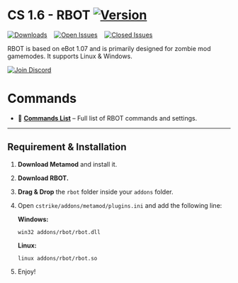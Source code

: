 # CS 1.6 - RBOT [![Version](https://img.shields.io/badge/version-v1.0-blue)](https://github.com/KennySusak/rbot/releases)

[![Downloads](https://img.shields.io/github/downloads/KennySusak/rbot/total?label=Downloads)](https://github.com/KennySusak/rbot/releases)&nbsp;&nbsp;&nbsp;&nbsp;[![Open Issues](https://img.shields.io/github/issues/KennySusak/rbot?label=Open%20Issues)](https://github.com/KennySusak/rbot/issues)&nbsp;&nbsp;&nbsp;&nbsp;[![Closed Issues](https://img.shields.io/github/issues-closed/KennySusak/rbot?label=Closed%20Issues)](https://github.com/KennySusak/rbot/issues)

RBOT is based on eBot 1.07 and is primarily designed for zombie mod gamemodes. It supports Linux & Windows.

<a href="https://discord.com/invite/pzng6JdA57" target="_blank">
  <img src="https://img.shields.io/badge/Join%20Discord-Invite-blue?style=for-the-badge&logo=discord" alt="Join Discord" />
</a>

# Commands
- 📌 [**Commands List**](commands.md) – Full list of RBOT commands and settings.

---

## Requirement & Installation

1. **Download Metamod** and install it.
2. **Download RBOT.**
3. **Drag & Drop** the `rbot` folder inside your `addons` folder.
4. Open `cstrike/addons/metamod/plugins.ini` and add the following line:

   **Windows:**  
   ```
   win32 addons/rbot/rbot.dll
   ```
   
   **Linux:**
   ``` 
   linux addons/rbot/rbot.so
   ```

6. Enjoy!

